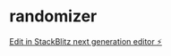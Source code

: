 # randomizer

[Edit in StackBlitz next generation editor ⚡️](https://stackblitz.com/~/github.com/josebetomex/randomizer)